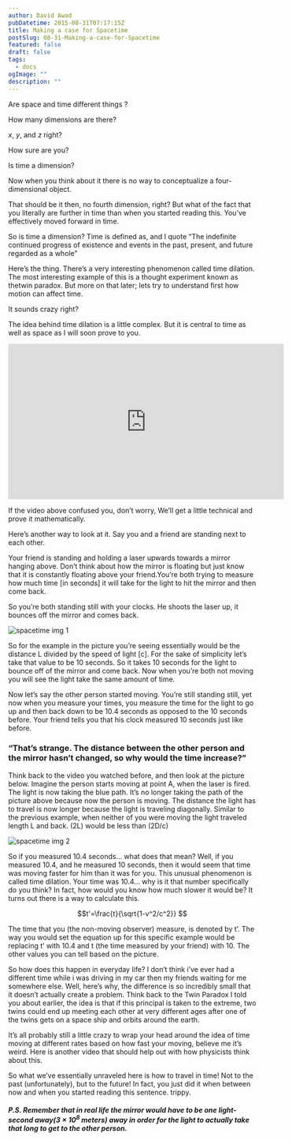```yaml
---
author: David Awad
pubDatetime: 2015-08-31T07:17:15Z
title: Making a case for Spacetime
postSlug: 08-31-Making-a-case-for-Spacetime
featured: false
draft: false
tags:
  - docs
ogImage: ""
description: ""
---
```


Are space and time different things ?

How many dimensions are there?

$x$, $y$, and $z$ right?

How sure are you?

Is time a dimension?

Now when you think about it there is no way to conceptualize a four-dimensional object.

That should be it then, no fourth dimension, right? But what of the fact that you literally are further in time than when you started reading this. You’ve effectively moved forward in time.

So is time a dimension? Time is defined as, and I quote “The indefinite continued progress of existence and events in the past, present, and future regarded as a whole”

Here’s the thing. There’s a very interesting phenomenon called time dilation. The most interesting example of this is a thought experiment known as thetwin paradox. But more on that later; lets try to understand first how motion can affect time.

It sounds crazy right?

The idea behind time dilation is a little complex. But it is central to time as well as space as I will soon prove to you.

<div class="video-container"><iframe width="560" height="315" src="https://www.youtube.com/embed/KHjpBjgIMVk" frameborder="0" allowfullscreen></iframe></div>

If the video above confused you, don’t worry, We’ll get a little technical and prove it mathematically.

Here’s another way to look at it. Say you and a friend are standing next to each other.

Your friend is standing and holding a laser upwards towards a mirror hanging above. Don’t think about how the mirror is floating but just know that it is constantly floating above your friend.You’re both trying to measure how much time [in seconds] it will take for the light to hit the mirror and then come back.

So you’re both standing still with your clocks. He shoots the laser up, it bounces off the mirror and comes back.

![spacetime img 1](/assets/img/spacetime_img_1.png)

So for the example in the picture you’re seeing essentially would be the distance L divided by the speed of light [c]. For the sake of simplicity let’s take that value to be 10 seconds. So it takes 10 seconds for the light to bounce off of the mirror and come back. Now when you’re both not moving you will see the light take the same amount of time.

Now let’s say the other person started moving. You’re still standing still, yet now when you measure your times, you measure the time for the light to go up and then back down to be 10.4 seconds as opposed to the 10 seconds before. Your friend tells you that his clock measured 10 seconds just like before.

### “That’s strange. The distance between the other person and the mirror hasn’t changed, so why would the time increase?”

Think back to the video you watched before, and then look at the picture below. Imagine the person starts moving at point A, when the laser is fired. The light is now taking the blue path. It’s no longer taking the path of the picture above because now the person is moving. The distance the light has to travel is now longer because the light is traveling diagonally. Similar to the previous example, when neither of you were moving the light traveled length L and back. (2L) would be less than (2D/c)

![spacetime img 2](/assets/img/spacetime_img_2.png)

So if you measured 10.4 seconds… what does that mean? Well, if you measured 10.4, and he measured 10 seconds, then it would seem that time was moving faster for him than it was for you.
This unusual phenomenon is called time dilation.
Your time was 10.4… why is it that number specifically do you think?
In fact, how would you know how much slower it would be?
It turns out there is a way to calculate this.

$$t'=\frac{t}{\sqrt{1-v^2/c^2}} $$

The time that you (the non-moving observer) measure, is denoted by t’. The way you would set the equation up for this specific example would be replacing t’ with 10.4 and t (the time measured by your friend) with 10. The other values you can tell based on the picture.

So how does this happen in everyday life? I don’t think i’ve ever had a different time while i was driving in my car then my friends waiting for me somewhere else. Well, here’s why, the difference is so incredibly small that it doesn’t actually create a problem. Think back to the Twin Paradox I told you about earlier, the idea is that if this principal is taken to the extreme, two twins could end up meeting each other at very different ages after one of the twins gets on a space ship and orbits around the earth.

It’s all probably still a little crazy to wrap your head around the idea of time moving at different rates based on how fast your moving, believe me it’s weird. Here is another video that should help out with how physicists think about this.

<div id="commentable-area">
  <p data-section-id="1" class="commentable-section">
    So what we’ve essentially unraveled here is how to travel in time! Not to the past (unfortunately), but to the future! In fact, you just did it when between now and when you started reading this sentence. trippy.
  </p>

</div>

##### P.S. Remember that in real life the mirror would have to be one light-second away($3 \times 10^8$ meters) away in order for the light to actually take that long to get to the other person.

<script>
  // comments for this particular article
  var existingComments = [
    {
      "sectionId": "1",
      "comments": [
        {
          "authorAvatarUrl": "https://scontent-iad3-1.xx.fbcdn.net/v/t1.0-1/p40x40/18767456_10209609928627107_8142159910520783435_n.jpg?oh=75aeda682cdf4ebd3cbd505a89f27dc0&oe=5A09013A",
          "authorName": "David Awad",
          "comment": "You actually just traveled again just now."
        }
      ]
    },
    {
      "sectionId": "3",
      "comments": [
        {
          "authorAvatarUrl": "https://scontent-iad3-1.xx.fbcdn.net/v/t1.0-1/p40x40/18767456_10209609928627107_8142159910520783435_n.jpg?oh=75aeda682cdf4ebd3cbd505a89f27dc0&oe=5A09013A",
          "authorName": "David Awad",
          "comment": "There it is again!."
        }
      ]
    }
  ];
</script>
